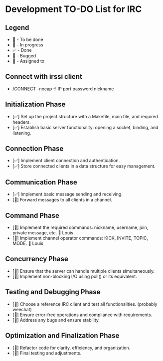 # Development TO-DO List for IRC

## Legend
- 📝 - To be done
- 🔨 - In progress
- ✅ - Done
- 🐛 - Bugged
- 🤝 - Assigned to

## Connect with irssi client
- /CONNECT -nocap -! IP port password nickname

## Initialization Phase
- [✅] Set up the project structure with a Makefile, main file, and required headers. 
- [✅] Establish basic server functionality: opening a socket, binding, and listening.

## Connection Phase
- [✅] Implement client connection and authentication.
- [✅] Store connected clients in a data structure for easy management.

## Communication Phase
- [✅] Implement basic message sending and receiving.
- [📝] Forward messages to all clients in a channel.

## Command Phase
- [📝] Implement the required commands: nickname, username, join, private message, etc. 🤝 Louis
- [📝] Implement channel operator commands: KICK, INVITE, TOPIC, MODE. 🤝 Louis

## Concurrency Phase
- [📝] Ensure that the server can handle multiple clients simultaneously. 
- [📝] Implement non-blocking I/O using poll() or its equivalent. 

## Testing and Debugging Phase
- [📝] Choose a reference IRC client and test all functionalities. (probably weechat)
- [📝] Ensure error-free operations and compliance with requirements. 
- [📝] Address any bugs and ensure stability. 

## Optimization and Finalization Phase
- [📝] Refactor code for clarity, efficiency, and organization.
- [📝] Final testing and adjustments.

